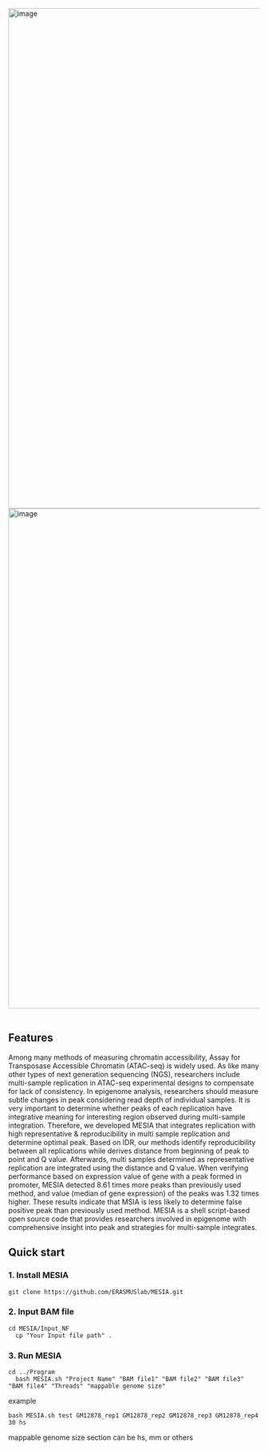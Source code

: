 <img width="1000" alt="image" src="https://github.com/ERASMUSlab/MESIA/assets/135592214/7375e99e-5819-40a1-90f0-9e9c43d1473d">


<img width="1000" alt="image" src="https://github.com/ERASMUSlab/MESIA/assets/135592214/6ee0de9b-ce09-4d50-9780-6c4133a21d27">
<br>
<br>

## <b>Features</b>
  Among many methods of measuring chromatin accessibility, Assay for Transposase Accessible Chromatin (ATAC-seq) is widely used. 
  As like many other types of next generation sequencing (NGS), researchers include multi-sample replication in ATAC-seq experimental designs 
  to compensate for lack of consistency. 
  In epigenome analysis, researchers should measure subtle changes in peak considering read depth of individual samples. 
  It is very important to determine whether peaks of each replication have integrative meaning for interesting region observed during multi-sample integration. 
  Therefore, we developed MESIA that integrates replication with high representative & reproducibility in multi sample replication and determine optimal peak. 
  Based on IDR, our methods identify reproducibility between all replications while derives distance from beginning of peak to point and Q value. 
  Afterwards, multi samples determined as representative replication are integrated using the distance and Q value. 
  When verifying performance based on expression value of gene with a peak formed in promoter, 
  MESIA detected 8.61 times more peaks than previously used method, and value (median of gene expression) of the peaks was 1.32 times higher. 
  These results indicate that MSIA is less likely to determine false positive peak than previously used method. 
  MESIA is a shell script-based open source code that provides researchers involved in epigenome with comprehensive insight into peak and strategies 
  for multi-sample integrates.
  
## <b>Quick start</b>
  ### <b>1. Install MESIA</b>
  <pre><code>git clone https://github.com/ERASMUSlab/MESIA.git</pre></code>
  
  ### <b>2. Input BAM file</b>
  <pre><code>cd MESIA/Input_NF
  cp "Your Input file path" . </pre></code>
  
  ### <b>3. Run MESIA</b>
  <pre><code>cd ../Program
  bash MESIA.sh "Project Name" "BAM file1" "BAM file2" "BAM file3" "BAM file4" "Threads" "mappable genome size"</pre></code>
 example
  <pre><code>bash MESIA.sh test GM12878_rep1 GM12878_rep2 GM12878_rep3 GM12878_rep4 30 hs</pre></code>
  mappable genome size section can be hs, mm or others
  
  



